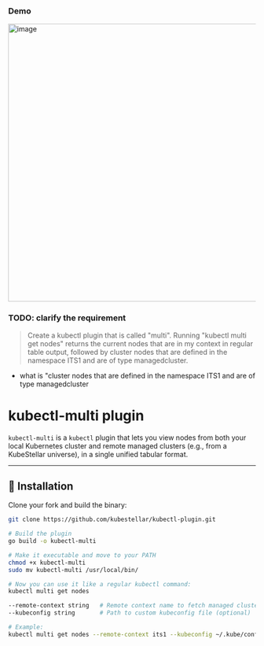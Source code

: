 
### Demo

<img width="565" alt="image" src="https://github.com/user-attachments/assets/a0116533-c819-43f2-9bae-1274ccf70602" />


### TODO: clarify the requirement

> Create a kubectl plugin that is called "multi".
> Running "kubectl multi get nodes" returns the current nodes that are in my context in regular table output,
> followed by cluster nodes that are defined in the namespace ITS1 and are of type managedcluster.

- what is "cluster nodes that are defined in the namespace ITS1 and are of type managedcluster
# kubectl-multi plugin

`kubectl-multi` is a `kubectl` plugin that lets you view nodes from both your local Kubernetes cluster and remote managed clusters (e.g., from a KubeStellar universe), in a single unified tabular format.

---

## 🚀 Installation

Clone your fork and build the binary:

```bash
git clone https://github.com/kubestellar/kubectl-plugin.git

# Build the plugin
go build -o kubectl-multi

# Make it executable and move to your PATH
chmod +x kubectl-multi
sudo mv kubectl-multi /usr/local/bin/

# Now you can use it like a regular kubectl command:
kubectl multi get nodes

--remote-context string   # Remote context name to fetch managed clusters (default "its1")
--kubeconfig string       # Path to custom kubeconfig file (optional)

# Example:
kubectl multi get nodes --remote-context its1 --kubeconfig ~/.kube/config






